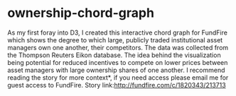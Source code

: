 # ownership-chord-graph
As my first foray into D3, I created this interactive chord graph for FundFire which shows the degree to which large, publicly traded institutional asset managers own one another, their competitors. The data was collected from the Thompson Reuters Eikon database. The idea behind the visualization being potential for reduced incentives to compete on lower prices between asset managers with large ownership shares of one another.
I recommend reading the story for more context*, if you need access please email me for guest access to FundFire.
Story link:http://fundfire.com/c/1820343/213713
